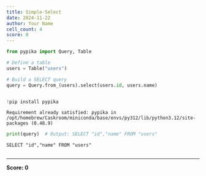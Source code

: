 ```yaml
---
title: Simple-Select
date: 2024-11-22
author: Your Name
cell_count: 4
score: 0
---
```


```python
from pypika import Query, Table

# Define a table
users = Table("users")

# Build a SELECT query
query = Query.from_(users).select(users.id, users.name)



```


```python
!pip install pypika
```

    Requirement already satisfied: pypika in /opt/homebrew/Caskroom/miniconda/base/envs/py312/lib/python3.12/site-packages (0.48.9)



```python
print(query)  # Output: SELECT "id","name" FROM "users"
```

    SELECT "id","name" FROM "users"



```python

```


---
**Score: 0**
